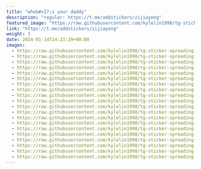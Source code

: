 ```yaml
---
title: "who&#x27;s your daddy"
description: "regular: https://t.me/addstickers/zijiayong"
featured_image: "https://raw.githubusercontent.com/kylelin1998/tg-sticker-spreading-worldwide-images/main/img/c9844691-1902-48bb-b1ff-067d88c10101.jpg"
link: "https://t.me/addstickers/zijiayong"
weight: 3
date: 2024-01-14T14:23:29+08:00
images:
  - https://raw.githubusercontent.com/kylelin1998/tg-sticker-spreading-worldwide-images/main/img/c9844691-1902-48bb-b1ff-067d88c10101.jpg
  - https://raw.githubusercontent.com/kylelin1998/tg-sticker-spreading-worldwide-images/main/img/3e6a37cc-096b-4f68-8d97-a6a847eed6c3.jpg
  - https://raw.githubusercontent.com/kylelin1998/tg-sticker-spreading-worldwide-images/main/img/324aa28b-0638-49e5-92b2-ba0274af9079.jpg
  - https://raw.githubusercontent.com/kylelin1998/tg-sticker-spreading-worldwide-images/main/img/dc7a1202-b6ab-4f10-9965-d71a02f2cd12.jpg
  - https://raw.githubusercontent.com/kylelin1998/tg-sticker-spreading-worldwide-images/main/img/4b3de9bc-b56b-41ff-95f8-fb6fc34620ef.jpg
  - https://raw.githubusercontent.com/kylelin1998/tg-sticker-spreading-worldwide-images/main/img/1674411f-cbe6-4bab-bd98-22eb6041d95e.jpg
  - https://raw.githubusercontent.com/kylelin1998/tg-sticker-spreading-worldwide-images/main/img/7da73da9-5a2d-415b-b6bf-3b7b0be58c4f.jpg
  - https://raw.githubusercontent.com/kylelin1998/tg-sticker-spreading-worldwide-images/main/img/dec1a441-dc44-46ab-b69d-25a15c7411e0.jpg
  - https://raw.githubusercontent.com/kylelin1998/tg-sticker-spreading-worldwide-images/main/img/911c5783-527f-4cfb-a93f-8e12277f6893.jpg
  - https://raw.githubusercontent.com/kylelin1998/tg-sticker-spreading-worldwide-images/main/img/903141e8-4721-4365-8f63-38415e617274.jpg
  - https://raw.githubusercontent.com/kylelin1998/tg-sticker-spreading-worldwide-images/main/img/669c1375-3cdf-4a9e-8f9a-4b35a96d8969.jpg
  - https://raw.githubusercontent.com/kylelin1998/tg-sticker-spreading-worldwide-images/main/img/df2a21cf-b47f-4283-9155-52b3f17ea530.jpg
  - https://raw.githubusercontent.com/kylelin1998/tg-sticker-spreading-worldwide-images/main/img/a6d2d6c0-f415-4547-b9de-b50c24c0e78c.jpg
  - https://raw.githubusercontent.com/kylelin1998/tg-sticker-spreading-worldwide-images/main/img/d6c4cce1-62f3-4232-9bba-f960af4fc096.jpg
  - https://raw.githubusercontent.com/kylelin1998/tg-sticker-spreading-worldwide-images/main/img/67f2593b-483b-430f-96f2-8c91b3920bf1.jpg
  - https://raw.githubusercontent.com/kylelin1998/tg-sticker-spreading-worldwide-images/main/img/86693118-845a-4728-a36a-55566b5924d1.jpg
  - https://raw.githubusercontent.com/kylelin1998/tg-sticker-spreading-worldwide-images/main/img/cff73381-1dcd-4d9f-8c4b-0574fb841a28.jpg
  - https://raw.githubusercontent.com/kylelin1998/tg-sticker-spreading-worldwide-images/main/img/7b13a3af-d1c7-497f-bab6-bdcd589d4d1e.jpg
  - https://raw.githubusercontent.com/kylelin1998/tg-sticker-spreading-worldwide-images/main/img/6bfd30bb-fa88-45de-980e-c7f706be5f51.jpg
  - https://raw.githubusercontent.com/kylelin1998/tg-sticker-spreading-worldwide-images/main/img/eaa51356-70ee-47d4-a7c6-7f09f0772d1c.jpg
---
```

